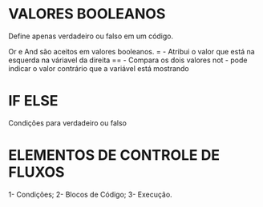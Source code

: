 # VALORES BOOLEANOS #
Define apenas verdadeiro ou falso em um código.

Or e And são aceitos em valores booleanos.
= - Atribui o valor que está na esquerda na váriavel da direita
== - Compara os dois valores
not - pode indicar o valor contrário que a variável está mostrando

# IF ELSE #
Condições para verdadeiro ou falso

# ELEMENTOS DE CONTROLE DE FLUXOS #

1- Condições;
2- Blocos de Código;
3- Execução.